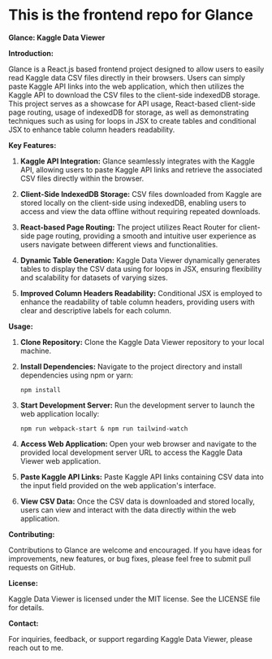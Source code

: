 # This is the frontend repo for Glance

**Glance: Kaggle Data Viewer**


**Introduction:**

Glance is a React.js based frontend project designed to allow users to easily read Kaggle data CSV files directly in their browsers. Users can simply paste Kaggle API links into the web application, which then utilizes the Kaggle API to download the CSV files to the client-side indexedDB storage. This project serves as a showcase for API usage, React-based client-side page routing, usage of indexedDB for storage, as well as demonstrating techniques such as using for loops in JSX to create tables and conditional JSX to enhance table column headers readability.

**Key Features:**

1. **Kaggle API Integration:**
   Glance seamlessly integrates with the Kaggle API, allowing users to paste Kaggle API links and retrieve the associated CSV files directly within the browser.

2. **Client-Side IndexedDB Storage:**
   CSV files downloaded from Kaggle are stored locally on the client-side using indexedDB, enabling users to access and view the data offline without requiring repeated downloads.

3. **React-based Page Routing:**
   The project utilizes React Router for client-side page routing, providing a smooth and intuitive user experience as users navigate between different views and functionalities.

4. **Dynamic Table Generation:**
   Kaggle Data Viewer dynamically generates tables to display the CSV data using for loops in JSX, ensuring flexibility and scalability for datasets of varying sizes.

5. **Improved Column Headers Readability:**
   Conditional JSX is employed to enhance the readability of table column headers, providing users with clear and descriptive labels for each column.

**Usage:**

1. **Clone Repository:**
   Clone the Kaggle Data Viewer repository to your local machine.

2. **Install Dependencies:**
   Navigate to the project directory and install dependencies using npm or yarn:

   ```
   npm install
   ```
   

3. **Start Development Server:**
   Run the development server to launch the web application locally:

   ```
   npm run webpack-start & npm run tailwind-watch
   ```
 
4. **Access Web Application:**
   Open your web browser and navigate to the provided local development server URL to access the Kaggle Data Viewer web application.

5. **Paste Kaggle API Links:**
   Paste Kaggle API links containing CSV data into the input field provided on the web application's interface.

6. **View CSV Data:**
   Once the CSV data is downloaded and stored locally, users can view and interact with the data directly within the web application.

**Contributing:**

Contributions to Glance are welcome and encouraged. If you have ideas for improvements, new features, or bug fixes, please feel free to submit pull requests on GitHub.

**License:**

Kaggle Data Viewer is licensed under the MIT license. See the LICENSE file for details.

**Contact:**

For inquiries, feedback, or support regarding Kaggle Data Viewer, please reach out to me.
